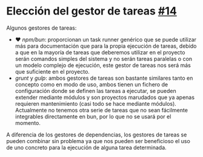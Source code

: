 # Elección del gestor de tareas [#14](https://github.com/arsa-dev/OMP-Logic/issues/14)

Algunos gestores de tareas:
- ❤️ _npm/bun_: proporcionan un task runner genérico que se puede utilizar más para documentación que para la propia ejecución de tareas, debido a que en la mayoría de tareas que deberemos utilizar en el proyecto serán comandos simples del sistema y no serán tareas paralelas o con un modelo complejo de ejecución, este gestor de tareas nos será más que suficiente en el proyecto.
- _grunt_ y _gulp_: ambos gestores de tareas son bastante similares tanto en concepto como en modo de uso, ambos tienen un fichero de configuración donde se definen las tareas a ejecutar, se pueden extender mediante módulos y son proyectos marudados que ya apenas requieren mantenimiento (casi todo se hace mediante módulos). Actualmente no tenemos otra serie de tareas que no sean fácilmente integrables directamente en bun, por lo que no se usará por el momento.

A diferencia de los gestores de dependencias, los gestores de tareas se pueden combinar sin problema ya que nos pueden ser beneficioso el uso de uno concreto para la ejecución de alguna tarea determinada.
